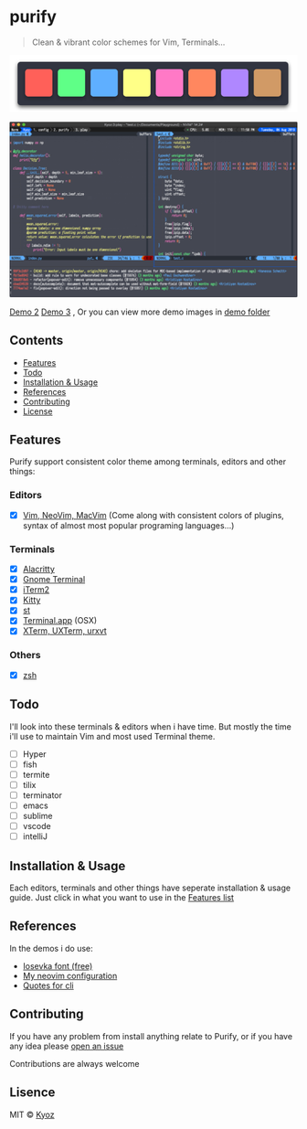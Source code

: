 # purify

> Clean & vibrant color schemes for Vim, Terminals...

<p align="center">
  <img src="./demo/colors.png" width="900px">
</p>

<p align="center">
  <img src="./demo/purify.png" width="900px">
</p>

[Demo 2](https://raw.githubusercontent.com/kyoz/purify/master/demo/purify_demo_1.png)
[Demo 3](https://raw.githubusercontent.com/kyoz/purify/master/demo/purify_demo_2.png)
, Or you can view more demo images in [demo folder](./demo)

## Contents

- [Features](#features)
- [Todo](#todo)
- [Installation & Usage](#installation-&-usage)
- [References](#references)
- [Contributing](#contributing)
- [License](#license)

## Features
Purify support consistent color theme among terminals, editors and other things:

### Editors

- [x] [Vim, NeoVim, MacVim](./vim) (Come along with consistent colors of plugins, syntax of almost most popular programing languages...)

### Terminals

- [x] [Alacritty](./alacritty)
- [x] [Gnome Terminal](./gnome-terminal)
- [x] [iTerm2](./iterm2)
- [x] [Kitty](./kitty)
- [x] [st](./st)
- [x] [Terminal.app](./terminal-app) (OSX)
- [x] [XTerm, UXTerm, urxvt](./xterm)

### Others

- [x] [zsh](./zsh)

## Todo

I'll look into these terminals & editors when i have time. But mostly the time i'll use to maintain Vim and most used Terminal theme.

- [ ] Hyper
- [ ] fish
- [ ] termite
- [ ] tilix
- [ ] terminator
- [ ] emacs
- [ ] sublime
- [ ] vscode
- [ ] intelliJ

## Installation & Usage

Each editors, terminals and other things have seperate installation & usage guide. Just click in what you want to use in the [Features list](#features)

## References

In the demos i do use:

- [Iosevka font (free)](https://github.com/be5invis/Iosevka)
- [My neovim configuration](https://github.com/kyoz/neovim)
- [Quotes for cli](https://github.com/kyoz/iquotes-cli)

## Contributing

If you have any problem from install anything relate to Purify, or if you have any idea please [open an issue](https://github.com/kyoz/purify/issues/new)

Contributions are always welcome

## Lisence
MIT © [Kyoz](mailto:banminkyoz@gmail.com)
